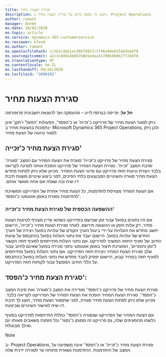 ```yaml
---
title: סגירת הצעות מחיר
description: נושא זה מספק מידע על סגירת הצעת מחיר ב- Project Operations.
author: rumant
manager: Annbe
ms.date: 10/01/2020
ms.topic: article
ms.service: dynamics-365-customerservice
ms.reviewer: kfend
ms.author: rumant
ms.openlocfilehash: cc3b2cdeb1ac46b7d927c1f96e94e9154d3eebf8
ms.sourcegitcommit: a2c3cd49a3b667b8b5edaa31788b4b9b1f728d78
ms.translationtype: HT
ms.contentlocale: he-IL
ms.lasthandoff: 09/28/2020
ms.locfileid: "3896192"
---
```

# <a name="close-quotes"></a>סגירת הצעות מחיר 

_**חל על**: פריסה בגרסת לייט – מהעסקה ועד להוצאת חשבונית פרופורמה_

ניתן לסגור הצעת מחיר של פרוייקט כ'זכייה' או כ'הפסד'. הפעולות 'הפעל' ו'תקן' אינן נתמכות בהצעות מחיר ב- Microsoft Dynamics 365 Project Operations, ולכן ניתן לסגור טיוטה של הצעת מחיר.

## <a name="close-a-quote-as-won"></a>סגירת הצעת מחיר כ'זכייה'

סגירת הצעת מחיר של פרוייקט כ'זכייה' סוגרת את הצעת המחיר עם המצב 'סגורה' וסיבת המצב 'זכייה'. סגירת הצעת המחיר של פרוייקט הופכת אותה לזמינה לקריאה בלבד ויוצרת טיוטת חוזה פרוייקט עם פרטי הצעת המחיר. ‏‫מכיוון שלא ניתן לפתוח מחדש הצעת מחיר סגורה והשינויים המבוצעים בלתי הפיכים, לפני ביצוע שינויים מוצגת תיבת דו-שיח ובה שאלה אם אתה מאשר אותם.

אם הצעת המחיר מצורפת להזדמנות, כל הצעת מחיר אחרת של הפרוייקט המשויכת להזדמנות נסגרת באופן אוטומטי כ'הפסד'.

### <a name="financial-impact-of-closing-a-quote-as-won"></a>ההשפעה הכספית של סגירת הצעת מחיר כ'זכייה'

אם היו נתונים בפועל עבור זמן שנרשם בפרוייקט כשהוא עדיין מצורף לטיוטת הצעת מחיר, רק עלות הזמן או ההוצאה תירשם. לאחר סגירת הצעת מחיר כ'זכייה', היישום יחשב מחדש את העלויות על-ידי ביטול הערך הקודם של עלויות בפועל ויצירה של הערך החדש של עלויות בפועל. היישום יעבד את נתוני העלות בפועל בהתבסס על שיטת החיוב של סעיף החוזה המשויך לפרוייקט. אם נתוני העלות מתייחסים לסעיף חוזה הקשור ל'זמן וחומרים', המערכת תיצור באופן אוטומטי נתוני מכירה בפועל שאינם לחיוב עבור שלב סגירת הצעת המחיר ויצירת חוזה הפרוייקט. אם נתוני העלות בפועל מתייחסים לסעיף חוזה במחיר קבוע, היישום יפסיק לעבד מחדש את נתוני העלות בפועל בהתבסס על כללי החיוב המפוצל עבור לקוחות חוזה הפרוייקט.

## <a name="closing-a-quote-as-lost"></a>סגירת הצעת מחיר כ'הפסד':

סגירת הצעת מחיר של פרוייקט כ'הפסד' מגדירה את המצב כ'סגורה' ואת סיבת המצב כ'הפסד'. סגירת הצעת המחיר הופכת את הצעת המחיר של הפרוייקט לקריאה בלבד. מכיוון שלא ניתן לפתוח הצעת מחיר סגורה, לפני שתסגור הצעת מחיר, תוצג לך תיבת דו-שיח לאישור השינויים שביצעת.

אם הצעת המחיר של הפרוייקט שנסגרה כ'הפסד' כוללת התייחסות לפרוייקט בסעיף כלשהו מהסעיפים שלה, גם פרוייקט זה מסומן כ'נסגר' וכל הזמנת משאבים מאותו יום ואילך מבוטלת.

> [!NOTE]
> ב- Project Operations, סגירת הצעת מחיר כ'זכייה' או כ'הפסד' אינה משפיעה על המצב של ההזדמנות. ההזדמנות נשארת פתוחה עד לסגירה ידנית שלה.

